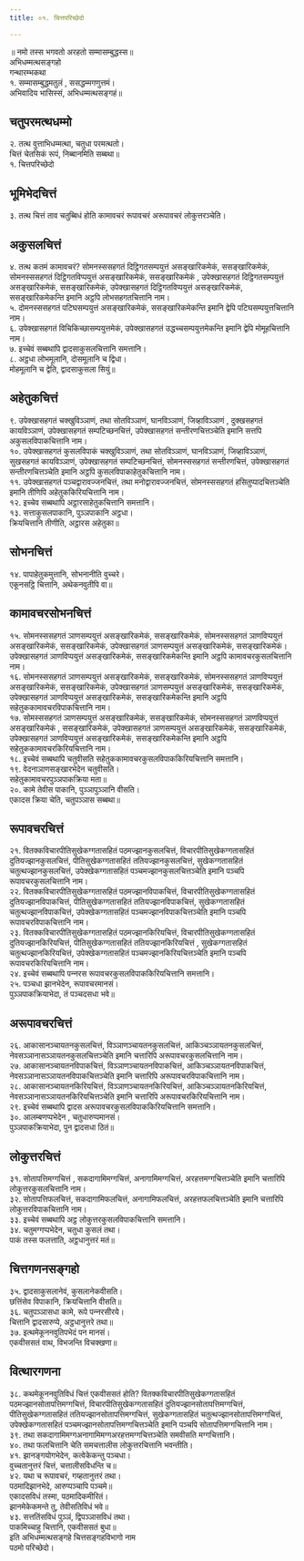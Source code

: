 ```yaml
---
title: ०१. चित्तपरिच्छेदो

---
```

॥ नमो तस्स भगवतो अरहतो सम्मासम्बुद्धस्स॥  
अभिधम्मत्थसङ्गहो  
गन्थारम्भकथा  
१. सम्मासम्बुद्धमतुलं , ससद्धम्मगणुत्तमं।  
अभिवादिय भासिस्सं, अभिधम्मत्थसङ्गहं॥  


## चतुपरमत्थधम्मो

२. तत्थ वुत्ताभिधम्मत्था, चतुधा परमत्थतो।  
चित्तं चेतसिकं रूपं, निब्बानमिति सब्बथा॥  
१. चित्तपरिच्छेदो  


## भूमिभेदचित्तं

३. तत्थ चित्तं ताव चतुब्बिधं होति कामावचरं रूपावचरं अरूपावचरं लोकुत्तरञ्‍चेति।  


## अकुसलचित्तं

४. तत्थ कतमं कामावचरं? सोमनस्ससहगतं दिट्ठिगतसम्पयुत्तं असङ्खारिकमेकं, ससङ्खारिकमेकं, सोमनस्ससहगतं दिट्ठिगतविप्पयुत्तं असङ्खारिकमेकं, ससङ्खारिकमेकं , उपेक्खासहगतं दिट्ठिगतसम्पयुत्तं असङ्खारिकमेकं, ससङ्खारिकमेकं, उपेक्खासहगतं दिट्ठिगतविप्पयुत्तं असङ्खारिकमेकं, ससङ्खारिकमेकन्ति इमानि अट्ठपि लोभसहगतचित्तानि नाम।  
५. दोमनस्ससहगतं पटिघसम्पयुत्तं असङ्खारिकमेकं, ससङ्खारिकमेकन्ति इमानि द्वेपि पटिघसम्पयुत्तचित्तानि नाम।  
६. उपेक्खासहगतं विचिकिच्छासम्पयुत्तमेकं, उपेक्खासहगतं उद्धच्‍चसम्पयुत्तमेकन्ति इमानि द्वेपि मोमूहचित्तानि नाम।  
७. इच्‍चेवं सब्बथापि द्वादसाकुसलचित्तानि समत्तानि।  
८. अट्ठधा लोभमूलानि, दोसमूलानि च द्विधा।  
मोहमूलानि च द्वेति, द्वादसाकुसला सियुं॥  


## अहेतुकचित्तं

९. उपेक्खासहगतं चक्खुविञ्‍ञाणं, तथा सोतविञ्‍ञाणं, घानविञ्‍ञाणं, जिव्हाविञ्‍ञाणं , दुक्खसहगतं कायविञ्‍ञाणं, उपेक्खासहगतं सम्पटिच्छनचित्तं, उपेक्खासहगतं सन्तीरणचित्तञ्‍चेति इमानि सत्तपि अकुसलविपाकचित्तानि नाम।  
१०. उपेक्खासहगतं कुसलविपाकं चक्खुविञ्‍ञाणं, तथा सोतविञ्‍ञाणं, घानविञ्‍ञाणं, जिव्हाविञ्‍ञाणं, सुखसहगतं कायविञ्‍ञाणं, उपेक्खासहगतं सम्पटिच्छनचित्तं, सोमनस्ससहगतं सन्तीरणचित्तं, उपेक्खासहगतं सन्तीरणचित्तञ्‍चेति इमानि अट्ठपि कुसलविपाकाहेतुकचित्तानि नाम।  
११. उपेक्खासहगतं पञ्‍चद्वारावज्‍जनचित्तं, तथा मनोद्वारावज्‍जनचित्तं, सोमनस्ससहगतं हसितुप्पादचित्तञ्‍चेति इमानि तीणिपि अहेतुककिरियचित्तानि नाम।  
१२. इच्‍चेव सब्बथापि अट्ठारसाहेतुकचित्तानि समत्तानि।  
१३. सत्ताकुसलपाकानि, पुञ्‍ञपाकानि अट्ठधा।  
क्रियचित्तानि तीणीति, अट्ठारस अहेतुका॥  


## सोभनचित्तं

१४. पापाहेतुकमुत्तानि, सोभनानीति वुच्‍चरे।  
एकूनसट्ठि चित्तानि, अथेकनवुतीपि वा॥  


## कामावचरसोभनचित्तं

१५. सोमनस्ससहगतं ञाणसम्पयुत्तं असङ्खारिकमेकं, ससङ्खारिकमेकं, सोमनस्ससहगतं ञाणविप्पयुत्तं असङ्खारिकमेकं, ससङ्खारिकमेकं, उपेक्खासहगतं ञाणसम्पयुत्तं असङ्खारिकमेकं, ससङ्खारिकमेकं। उपेक्खासहगतं ञाणविप्पयुत्तं असङ्खारिकमेकं, ससङ्खारिकमेकन्ति इमानि अट्ठपि कामावचरकुसलचित्तानि नाम।  
१६. सोमनस्ससहगतं ञाणसम्पयुत्तं असङ्खारिकमेकं, ससङ्खारिकमेकं, सोमनस्ससहगतं ञाणविप्पयुत्तं असङ्खारिकमेकं, ससङ्खारिकमेकं, उपेक्खासहगतं ञाणसम्पयुत्तं असङ्खारिकमेकं, ससङ्खारिकमेकं, उपेक्खासहगतं ञाणविप्पयुत्तं असङ्खारिकमेकं, ससङ्खारिकमेकन्ति इमानि अट्ठपि सहेतुककामावचरविपाकचित्तानि नाम।  
१७. सोमस्ससहगतं ञाणसम्पयुत्तं असङ्खारिकमेकं, ससङ्खारिकमेकं, सोमनस्ससहगतं ञाणविप्पयुत्तं असङ्खारिकमेकं , ससङ्खारिकमेकं, उपेक्खासहगतं ञाणसम्पयुत्तं असङ्खारिकमेकं, ससङ्खारिकमेकं, उपेक्खासहगतं ञाणविप्पयुत्तं असङ्खारिकमेकं, ससङ्खारिकमेकन्ति इमानि अट्ठपि सहेतुककामावचरकिरियचित्तानि नाम।  
१८. इच्‍चेवं सब्बथापि चतुवीसति सहेतुककामावचरकुसलविपाककिरियचित्तानि समत्तानि।  
१९. वेदनाञाणसङ्खारभेदेन चतुवीसति।  
सहेतुकामावचरपुञ्‍ञपाकक्रिया मता॥  
२०. कामे तेवीस पाकानि, पुञ्‍ञापुञ्‍ञानि वीसति।  
एकादस क्रिया चेति, चतुपञ्‍ञास सब्बथा॥  


## रूपावचरचित्तं

२१. वितक्‍कविचारपीतिसुखेकग्गतासहितं पठमज्झानकुसलचित्तं, विचारपीतिसुखेकग्गतासहितं दुतियज्झानकुसलचित्तं, पीतिसुखेकग्गतासहितं ततियज्झानकुसलचित्तं, सुखेकग्गतासहितं चतुत्थज्झानकुसलचित्तं, उपेक्खेकग्गतासहितं पञ्‍चमज्झानकुसलचित्तञ्‍चेति इमानि पञ्‍चपि रूपावचरकुसलचित्तानि नाम।  
२२. वितक्‍कविचारपीतिसुखेकग्गतासहितं पठमज्झानविपाकचित्तं, विचारपीतिसुखेकग्गतासहितं दुतियज्झानविपाकचित्तं, पीतिसुखेकग्गतासहितं ततियज्झानविपाकचित्तं, सुखेकग्गतासहितं चतुत्थज्झानविपाकचित्तं, उपेक्खेकग्गतासहितं पञ्‍चमज्झानविपाकचित्तञ्‍चेति इमानि पञ्‍चपि रूपावचरविपाकचित्तानि नाम।  
२३. वितक्‍कविचारपीतिसुखेकग्गतासहितं पठमज्झानकिरियचित्तं, विचारपीतिसुखेकग्गतासहितं दुतियज्झानकिरियचित्तं, पीतिसुखेकग्गतासहितं ततियज्झानकिरियचित्तं , सुखेकग्गतासहितं चतुत्थज्झानकिरियचित्तं, उपेक्खेकग्गतासहितं पञ्‍चमज्झानकिरियचित्तञ्‍चेति इमानि पञ्‍चपि रूपावचरकिरियचित्तानि नाम।  
२४. इच्‍चेवं सब्बथापि पन्‍नरस रूपावचरकुसलविपाककिरियचित्तानि समत्तानि।  
२५. पञ्‍चधा झानभेदेन, रूपावचरमानसं।  
पुञ्‍ञपाकक्रियाभेदा, तं पञ्‍चदसधा भवे॥  


## अरूपावचरचित्तं

२६. आकासानञ्‍चायतनकुसलचित्तं, विञ्‍ञाणञ्‍चायतनकुसलचित्तं, आकिञ्‍चञ्‍ञायतनकुसलचित्तं, नेवसञ्‍ञानासञ्‍ञायतनकुसलचित्तञ्‍चेति इमानि चत्तारिपि अरूपावचरकुसलचित्तानि नाम।  
२७. आकासानञ्‍चायतनविपाकचित्तं, विञ्‍ञाणञ्‍चायतनविपाकचित्तं, आकिञ्‍चञ्‍ञायतनविपाकचित्तं, नेवसञ्‍ञानासञ्‍ञायतनविपाकचित्तञ्‍चेति इमानि चत्तारिपि अरूपावचरविपाकचित्तानि नाम।  
२८. आकासानञ्‍चायतनकिरियचित्तं, विञ्‍ञाणञ्‍चायतनकिरियचित्तं, आकिञ्‍चञ्‍ञायतनकिरियचित्तं, नेवसञ्‍ञानासञ्‍ञायतनकिरियचित्तञ्‍चेति इमानि चत्तारिपि अरूपावचरकिरियचित्तानि नाम।  
२९. इच्‍चेवं सब्बथापि द्वादस अरूपावचरकुसलविपाककिरियचित्तानि समत्तानि।  
३०. आलम्बणप्पभेदेन , चतुधारुप्पमानसं।  
पुञ्‍ञपाकक्रियाभेदा, पुन द्वादसधा ठितं॥  


## लोकुत्तरचित्तं

३१. सोतापत्तिमग्गचित्तं , सकदागामिमग्गचित्तं, अनागामिमग्गचित्तं, अरहत्तमग्गचित्तञ्‍चेति इमानि चत्तारिपि लोकुत्तरकुसलचित्तानि नाम।  
३२. सोतापत्तिफलचित्तं, सकदागामिफलचित्तं, अनागामिफलचित्तं, अरहत्तफलचित्तञ्‍चेति इमानि चत्तारिपि लोकुत्तरविपाकचित्तानि नाम।  
३३. इच्‍चेवं सब्बथापि अट्ठ लोकुत्तरकुसलविपाकचित्तानि समत्तानि।  
३४. चतुमग्गप्पभेदेन, चतुधा कुसलं तथा।  
पाकं तस्स फलत्ताति, अट्ठधानुत्तरं मतं॥  


## चित्तगणनसङ्गहो

३५. द्वादसाकुसलानेवं, कुसलानेकवीसति।  
छत्तिंसेव विपाकानि, क्रियचित्तानि वीसति॥  
३६. चतुपञ्‍ञासधा कामे, रूपे पन्‍नरसीरये।  
चित्तानि द्वादसारुप्पे, अट्ठधानुत्तरे तथा॥  
३७. इत्थमेकूननवुतिपभेदं पन मानसं।  
एकवीससतं वाथ, विभजन्ति विचक्खणा॥  


## वित्थारगणना

३८. कथमेकूननवुतिविधं चित्तं एकवीससतं होति? वितक्‍कविचारपीतिसुखेकग्गतासहितं पठमज्झानसोतापत्तिमग्गचित्तं, विचारपीतिसुखेकग्गतासहितं दुतियज्झानसोतापत्तिमग्गचित्तं, पीतिसुखेकग्गतासहितं ततियज्झानसोतापत्तिमग्गचित्तं, सुखेकग्गतासहितं चतुत्थज्झानसोतापत्तिमग्गचित्तं, उपेक्खेकग्गतासहितं पञ्‍चमज्झानसोतापत्तिमग्गचित्तञ्‍चेति इमानि पञ्‍चपि सोतापत्तिमग्गचित्तानि नाम।  
३९. तथा सकदागामिमग्गअनागामिमग्गअरहत्तमग्गचित्तञ्‍चेति समवीसति मग्गचित्तानि।  
४०. तथा फलचित्तानि चेति समचत्तालीस लोकुत्तरचित्तानि भवन्तीति।  
४१. झानङ्गयोगभेदेन, कत्वेकेकन्तु पञ्‍चधा।  
वुच्‍चतानुत्तरं चित्तं, चत्तालीसविधन्ति च॥  
४२. यथा च रूपावचरं, गय्हतानुत्तरं तथा।  
पठमादिझानभेदे, आरुप्पञ्‍चापि पञ्‍चमे॥  
एकादसविधं तस्मा, पठमादिकमीरितं।  
झानमेकेकमन्ते तु, तेवीसतिविधं भवे॥  
४३. सत्ततिंसविधं पुञ्‍ञं, द्विपञ्‍ञासविधं तथा।  
पाकमिच्‍चाहु चित्तानि, एकवीससतं बुधा॥  
इति अभिधम्मत्थसङ्गहे चित्तसङ्गहविभागो नाम  
पठमो परिच्छेदो।  